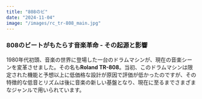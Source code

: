 ```yaml
---
title: "808のビ"
date: "2024-11-04"
image: "/images/rc_tr-808_main.jpg"
---
```


### 808のビートがもたらす音楽革命 - その起源と影響

1980年代初頭、音楽の世界に登場した一台のドラムマシンが、現在の音楽シーンを変革させました。その名も**Roland TR-808**。当初、このドラムマシンは限定された機能と予想以上に低価格な設計が原因で評価が低かったのですが、その特徴的な低音とリズムは後に音楽の新しい基盤となり、現在に至るまでさまざまなジャンルで用いられています。
